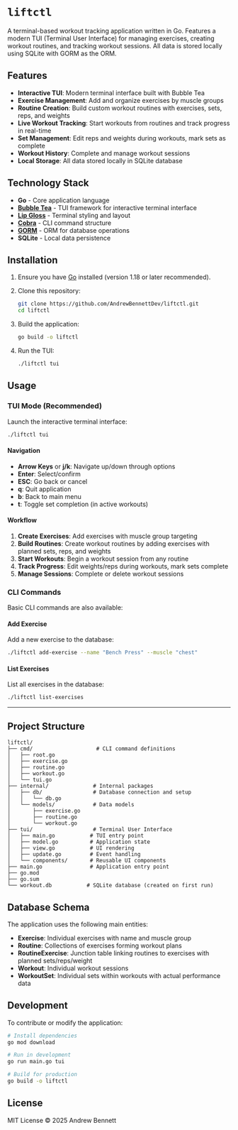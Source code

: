 # `liftctl`

A terminal-based workout tracking application written in Go. Features a modern TUI (Terminal User Interface) for managing exercises, creating workout routines, and tracking workout sessions. All data is stored locally using SQLite with GORM as the ORM.

## Features

- **Interactive TUI**: Modern terminal interface built with Bubble Tea
- **Exercise Management**: Add and organize exercises by muscle groups
- **Routine Creation**: Build custom workout routines with exercises, sets, reps, and weights
- **Live Workout Tracking**: Start workouts from routines and track progress in real-time
- **Set Management**: Edit reps and weights during workouts, mark sets as complete
- **Workout History**: Complete and manage workout sessions
- **Local Storage**: All data stored locally in SQLite database

## Technology Stack

- **Go** - Core application language
- **[Bubble Tea](https://github.com/charmbracelet/bubbletea)** - TUI framework for interactive terminal interface
- **[Lip Gloss](https://github.com/charmbracelet/lipgloss)** - Terminal styling and layout
- **[Cobra](https://github.com/spf13/cobra)** - CLI command structure
- **[GORM](https://gorm.io/)** - ORM for database operations
- **SQLite** - Local data persistence

## Installation

1. Ensure you have [Go](https://golang.org/dl/) installed (version 1.18 or later recommended).

2. Clone this repository:

   ```bash
   git clone https://github.com/AndrewBennettDev/liftctl.git
   cd liftctl
   ```

3. Build the application:

   ```bash
   go build -o liftctl
   ```

4. Run the TUI:

   ```bash
   ./liftctl tui
   ```

## Usage

### TUI Mode (Recommended)

Launch the interactive terminal interface:

```bash
./liftctl tui
```

#### Navigation
- **Arrow Keys** or **j/k**: Navigate up/down through options
- **Enter**: Select/confirm
- **ESC**: Go back or cancel
- **q**: Quit application
- **b**: Back to main menu
- **t**: Toggle set completion (in active workouts)

#### Workflow
1. **Create Exercises**: Add exercises with muscle group targeting
2. **Build Routines**: Create workout routines by adding exercises with planned sets, reps, and weights
3. **Start Workouts**: Begin a workout session from any routine
4. **Track Progress**: Edit weights/reps during workouts, mark sets complete
5. **Manage Sessions**: Complete or delete workout sessions

### CLI Commands

Basic CLI commands are also available:

#### Add Exercise

Add a new exercise to the database:

```bash
./liftctl add-exercise --name "Bench Press" --muscle "chest"
```

#### List Exercises

List all exercises in the database:

```bash
./liftctl list-exercises
```

---

## Project Structure

```
liftctl/
├── cmd/                    # CLI command definitions
│   ├── root.go
│   ├── exercise.go
│   ├── routine.go
│   ├── workout.go
│   └── tui.go
├── internal/              # Internal packages
│   ├── db/                # Database connection and setup
│   │   └── db.go
│   └── models/            # Data models
│       ├── exercise.go
│       ├── routine.go
│       └── workout.go
├── tui/                   # Terminal User Interface
│   ├── main.go           # TUI entry point
│   ├── model.go          # Application state
│   ├── view.go           # UI rendering
│   ├── update.go         # Event handling
│   └── components/       # Reusable UI components
├── main.go               # Application entry point
├── go.mod
├── go.sum
└── workout.db           # SQLite database (created on first run)
```

## Database Schema

The application uses the following main entities:

- **Exercise**: Individual exercises with name and muscle group
- **Routine**: Collections of exercises forming workout plans
- **RoutineExercise**: Junction table linking routines to exercises with planned sets/reps/weight
- **Workout**: Individual workout sessions
- **WorkoutSet**: Individual sets within workouts with actual performance data

## Development

To contribute or modify the application:

```bash
# Install dependencies
go mod download

# Run in development
go run main.go tui

# Build for production
go build -o liftctl
```

## License

MIT License © 2025 Andrew Bennett
